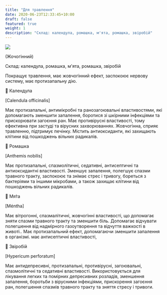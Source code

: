```yaml
---
title: "Для травлення"
date: 2020-06-23T12:33:45+10:00
draft: false
featured: true
weight: 1
description: "Склад: календула, ромашка, м'ята, ромашка, звіробій"
---
```


![](/img/products/для-травлення.jpg)

(Жочогінний)

Склад: календула, ромашка, м'ята, ромашка, звіробій

Покращує травлення, має жовчогінний ефект, заспокоює нервову
систему, має протизапальну дію.

🌱 Календула

[Calendula officinalis]

Має протизапальні, антимікробні та ранозагоювальні
властивостями, які допомагають зменшити запалення,
боротися зі шкірними інфекціями та прискорювати загоєння ран.
Має противірусні властивості, тому ефективна при застуді та
вірусних захворюваннях. Жовчогінна, сприяє травленню,
підтримує печінку. Містить антиоксиданти, які захищають
клітини від пошкоджень вільних радикалів.

🌱 Ромашка

[Anthemis nobilis]

Має протизапальні, спазмолітичні, седативні, антисептичні та
антиоксидантні властивості. Зменшує запалення, полегшує
спазми травного тракту, заспокоює та знімає стрес і
тривогу, бореться з бактеріями та іншими мікробами, а
також захищає клітини від пошкоджень вільних радикалів.

🌱 Мя́та

[Méntha]

Має вітрогонні, спазмалітичні, жовчогінні властивості, що
допомагає зняти спазми травного тракту та зменшити біль.
Допомагає відчувати полегшення від надмірного газоутворення та
відчуття важкості в животі.. Має протизапальний ефект,
допомагаючи зменшити запалення в організмі. має
антисептичні властивості,

🌱 Звіробій

[Hypericum perforatum]

Має антидепресивні, протизапальні, противірусні, загоювальні,
спазмолітичні та седативні властивості. Використовується для
лікування легких та помірних депресивних розладів, зменшення
запалення, боротьби з вірусними інфекціями, прискорення
загоєння ран, полегшення спазмів травного тракту та
зняття стресу і тривоги.

